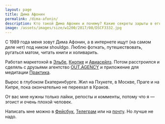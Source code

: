 ```yaml
---
layout: page
title: Дима Афонин
permalink: /dima-afonin/
description: Кто такой Дима Афонин и почему? Какие секреты зарыты в его грязном белье? Сенсационные ответы на все вопросы и голенькие хоумфотки из Айклауда!
image: /assets/images/size/w1200/2017/08/DSCF3332.jpg
---
```

С 1989 года меня зовут Дима Афонин, а в интернете ищут (на самом деле нет) под ником shouldgo. Люблю фоткать, путешествовать, ругаться матом, читать книги и холиварить.

Работал маркетохой в [Эльбе](http://e-kontur.ru/?ref=shouldgo.me), [Кнопке](http://knopka.com/?ref=shouldgo.me) и [Авиасейлз](https://www.aviasales.ru/?ref=shouldgo.me). Потом расстроился и сделяль с друзьями агентство [OUT.AGENCY](http://out.agency/?ref=shouldgo.me) и приложение для медитации [Практика](http://praktika.app/?ref=shouldgo.me).

Вырос в глубоком Екатеринбурге. Жил на Пхукете, в Москве, Праге и на Кипре, пока окончательно не переехал в Краков.

От вас мне нужны только лайки, репосты и комменты, потому что я — эгоист и очень плохой человек.

Написать мне можно в [Фейсбук](https://facebook.com/dima.afonin?ref=shouldgo.me), [Телеграм](http://telegram.me/shouldgo?ref=shouldgo.me) или на [почту](mailto:shouldgo@me.com). Но лучше не надо.